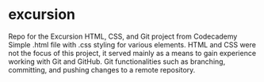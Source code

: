 # excursion
Repo for the Excursion HTML, CSS, and Git project from Codecademy
Simple .html file with .css styling for various elements.
HTML and CSS were not the focus of this project, it served mainly as a means to gain experience working with Git and GitHub.
Git functionalities such as branching, committing, and pushing changes to a remote repository.
